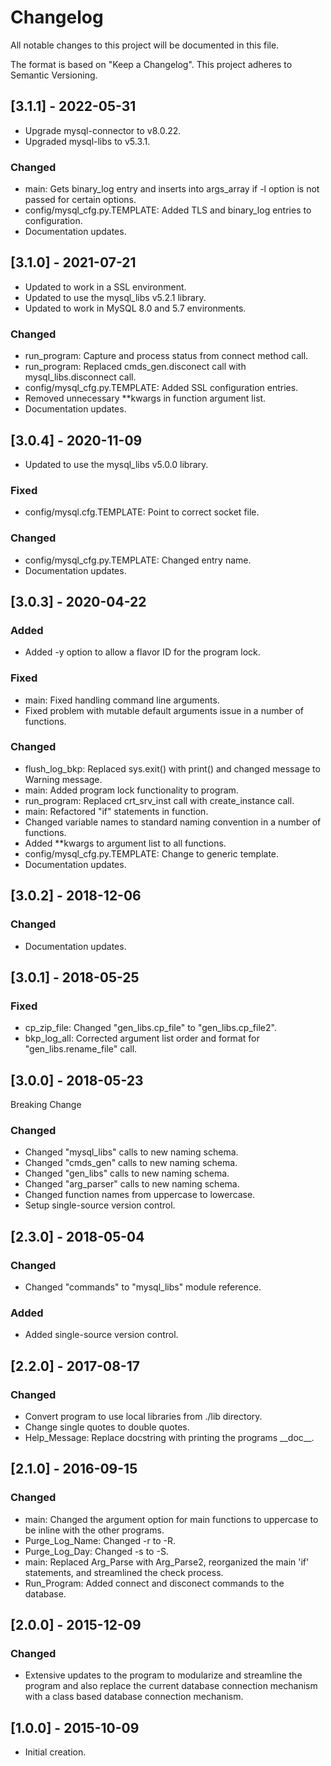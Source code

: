 # Changelog
All notable changes to this project will be documented in this file.

The format is based on "Keep a Changelog".  This project adheres to Semantic Versioning.


## [3.1.1] - 2022-05-31
- Upgrade mysql-connector to v8.0.22.
- Upgraded mysql-libs to v5.3.1.

### Changed
- main: Gets binary_log entry and inserts into args_array if -l option is not passed for certain options.
- config/mysql_cfg.py.TEMPLATE: Added TLS and binary_log entries to configuration.
- Documentation updates.


## [3.1.0] - 2021-07-21
- Updated to work in a SSL environment.
- Updated to use the mysql_libs v5.2.1 library.
- Updated to work in MySQL 8.0 and 5.7 environments.

### Changed
- run_program:  Capture and process status from connect method call.
- run_program:  Replaced cmds_gen.disconect call with mysql_libs.disconnect call.
- config/mysql_cfg.py.TEMPLATE: Added SSL configuration entries.
- Removed unnecessary \*\*kwargs in function argument list.
- Documentation updates.


## [3.0.4] - 2020-11-09
- Updated to use the mysql_libs v5.0.0 library.

### Fixed
- config/mysql.cfg.TEMPLATE:  Point to correct socket file.

### Changed
- config/mysql_cfg.py.TEMPLATE:  Changed entry name.
- Documentation updates.


## [3.0.3] - 2020-04-22
### Added
- Added -y option to allow a flavor ID for the program lock.

### Fixed
- main:  Fixed handling command line arguments.
- Fixed problem with mutable default arguments issue in a number of functions.

### Changed
- flush_log_bkp:  Replaced sys.exit() with print() and changed message to Warning message.
- main:  Added program lock functionality to program.
- run_program:  Replaced crt_srv_inst call with create_instance call.
- main:  Refactored "if" statements in function.
- Changed variable names to standard naming convention in a number of functions.
- Added \*\*kwargs to argument list to all functions.
- config/mysql_cfg.py.TEMPLATE:  Change to generic template.
- Documentation updates.


## [3.0.2] - 2018-12-06
### Changed
- Documentation updates.


## [3.0.1] - 2018-05-25
### Fixed
- cp_zip_file:  Changed "gen_libs.cp_file" to "gen_libs.cp_file2".
- bkp_log_all:  Corrected argument list order and format for "gen_libs.rename_file" call.


## [3.0.0] - 2018-05-23
Breaking Change

### Changed
- Changed "mysql_libs" calls to new naming schema.
- Changed "cmds_gen" calls to new naming schema.
- Changed "gen_libs" calls to new naming schema.
- Changed "arg_parser" calls to new naming schema.
- Changed function names from uppercase to lowercase.
- Setup single-source version control.


## [2.3.0] - 2018-05-04
### Changed
- Changed "commands" to "mysql_libs" module reference.

### Added
- Added single-source version control.


## [2.2.0] - 2017-08-17
### Changed
- Convert program to use local libraries from ./lib directory.
- Change single quotes to double quotes.
- Help_Message:  Replace docstring with printing the programs \_\_doc\_\_.


## [2.1.0] - 2016-09-15
### Changed
- main:  Changed the argument option for main functions to uppercase to be inline with the other programs.
- Purge_Log_Name:  Changed -r to -R.
- Purge_Log_Day:  Changed -s to -S.
- main:  Replaced Arg_Parse with Arg_Parse2, reorganized the main 'if' statements, and streamlined the check process.
- Run_Program:  Added connect and disconect commands to the database.


## [2.0.0] - 2015-12-09
### Changed
- Extensive updates to the program to modularize and streamline the program and also replace the current database connection mechanism with a class based database connection mechanism.


## [1.0.0] - 2015-10-09
- Initial creation.

